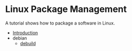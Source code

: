 # Linux Package Management

A tutorial shows how to package a software in Linux.

* [Introduction](README.md)
* debian
    * [debuild](debian/build-debian-package.md)
